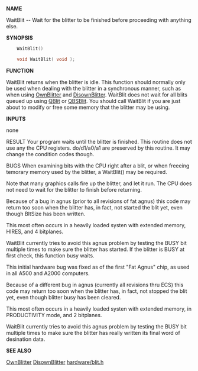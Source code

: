 
**NAME**

WaitBlit -- Wait for the blitter to be finished before proceeding
with anything else.

**SYNOPSIS**

```c
    WaitBlit()

    void WaitBlit( void );

```
**FUNCTION**

WaitBlit returns when the blitter is idle. This function should
normally only be used when dealing with the blitter in a
synchronous manner, such as when using [OwnBlitter](OwnBlitter.md) and [DisownBlitter](DisownBlitter.md).
WaitBlit does not wait for all blits queued up using [QBlit](QBlit.md) or
[QBSBlit](QBSBlit.md). You should call WaitBlit if you are just about to modify or
free some memory that the blitter may be using.

**INPUTS**

none

RESULT
Your program waits until the blitter is finished.
This routine does not use any the CPU registers.
do/d1/a0/a1 are preserved by this routine.
It may change the condition codes though.

BUGS
When examining bits with the CPU right after a blit, or when freeeing
temorary memory used by the blitter, a WaitBlit() may be required.

Note that many graphics calls fire up the blitter, and let it run.
The CPU does not need to wait for the blitter to finish before
returning.

Because of a bug in agnus (prior to all revisions of fat agnus)
this code may return too soon when the blitter has, in fact, not
started the blit yet, even though BltSize has been written.

This most often occurs in a heavily loaded systen with extended memory,
HIRES, and 4 bitplanes.

WaitBlit currently tries to avoid this agnus problem by testing
the BUSY bit multiple times to make sure the blitter has started.
If the blitter is BUSY at first check, this function busy waits.

This initial hardware bug was fixed as of the first &#034;Fat Agnus&#034; chip,
as used in all A500 and A2000 computers.

Because of a different bug in agnus (currently all revisions thru ECS)
this code may return too soon when the blitter has, in fact, not
stopped the blit yet, even though blitter busy has been cleared.

This most often occurs in a heavily loaded systen with extended memory,
in PRODUCTIVITY mode, and 2 bitplanes.

WaitBlit currently tries to avoid this agnus problem by testing
the BUSY bit multiple times to make sure the blitter has really
written its final word of desination data.

**SEE ALSO**

[OwnBlitter](OwnBlitter.md) [DisownBlitter](DisownBlitter.md) [hardware/blit.h](_00CC.md)
